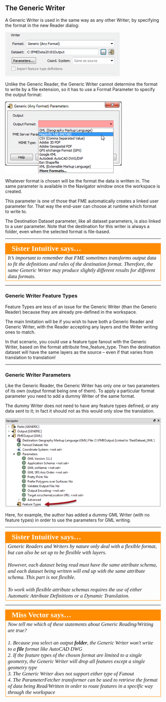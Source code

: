 ## The Generic Writer ##

A Generic Writer is used in the same way as any other Writer; by specifying the format in the new Reader dialog:

![](./Images/4.25.SettingGenericWriter.png)

Unlike the Generic Reader, the Generic Writer cannot determine the format to write by a file extension, so it has to use a Format Parameter to specify the output format:

![](./Images/4.26.GenericWriterSetFormat.png)

Whatever format is chosen will be the format the data is written in. The same parameter is available in the Navigator window once the workspace is created.

This parameter is one of those that FME automatically creates a linked user parameter for. That way the end-user can choose at runtime which format to write to.

The Destination Dataset parameter, like all dataset parameters, is also linked to a user parameter. Note that the destination for this writer is always a folder, even when the selected format is file-based.

---

<table style="border-spacing: 0px">
<tr>
<td style="vertical-align:middle;background-color:darkorange;border: 2px solid darkorange">
<i class="fa fa-quote-left fa-lg fa-pull-left fa-fw" style="color:white;padding-right: 12px;vertical-align:text-top"></i>
<span style="color:white;font-size:x-large;font-weight: bold;font-family:serif">Sister Intuitive says…</span>
</td>
</tr>

<tr>
<td style="border: 1px solid darkorange">
<span style="font-family:serif; font-style:italic; font-size:larger">
It’s important to remember that FME sometimes transforms output data to fit the definitions and rules of the destination format. Therefore, the same Generic Writer may produce slightly different results for different data formats.
</span>
</td>
</tr>
</table>

---

### Generic Writer Feature Types ###

Feature Types are less of an issue for the Generic Writer (than the Generic Reader) because they are already pre-defined in the workspace. 

The main limitation will be if you wish to have both a Generic Reader and Generic Writer, with the Reader accepting any layers and the Writer writing ones to match.

In that scenario, you could use a feature type fanout with the Generic Writer, based on the format attribute fme_feature_type. Then the destination dataset will have the same layers as the source – even if that varies from translation to translation!

---

### Generic Writer Parameters ###

Like the Generic Reader, the Generic Writer has only one or two parameters of its own (output format being one of them). To apply a particular format parameter you need to add a dummy Writer of the same format.

The dummy Writer does not need to have any feature types defined, or any data sent to it; in fact it should not as this would only slow the translation.

![](./Images/4.27.GenericWriterDummyWriter.png)

Here, for example, the author has added a dummy GML Writer (with no feature types) in order to use the parameters for GML writing.

---

<table style="border-spacing: 0px">
<tr>
<td style="vertical-align:middle;background-color:darkorange;border: 2px solid darkorange">
<i class="fa fa-quote-left fa-lg fa-pull-left fa-fw" style="color:white;padding-right: 12px;vertical-align:text-top"></i>
<span style="color:white;font-size:x-large;font-weight: bold;font-family:serif">Sister Intuitive says…</span>
</td>
</tr>

<tr>
<td style="border: 1px solid darkorange">
<span style="font-family:serif; font-style:italic; font-size:larger">
Generic Readers and Writers by nature only deal with a flexible format, but can also be set up to be flexible with layers.
<br><br>However, each dataset being read must have the same attribute schema, and each dataset being written will end up with the same attribute schema. This part is not flexible.
<br><br>To work with flexible attribute schemas requires the use of either Automatic Attribute Definitions or a Dynamic Translation.
</span>
</td>
</tr>
</table>

---

<table style="border-spacing: 0px">
<tr>
<td style="vertical-align:middle;background-color:darkorange;border: 2px solid darkorange">
<i class="fa fa-quote-left fa-lg fa-pull-left fa-fw" style="color:white;padding-right: 12px;vertical-align:text-top"></i>
<span style="color:white;font-size:x-large;font-weight: bold;font-family:serif">Miss Vector says…</span>
</td>
</tr>

<tr>
<td style="border: 1px solid darkorange">
<span style="font-family:serif; font-style:italic; font-size:larger">
Now tell me which of these statements about Generic Reading/Writing are true?
<br><br>1. Because you select an output <strong>folder</strong>, the Generic Writer won't write to a <strong>file</strong> format like AutoCAD DWG
<br>2. If the feature types of the chosen format are limited to a single geometry, the Generic Writer will drop all features except a single geometry type 
<br>3. The Generic Writer does not support either type of Fanout
<br>4. The ParameterFetcher transformer can be used to retrieve the format of data being Read/Written in order to route features in a specific way through the workspace
</span>
</td>
</tr>
</table>